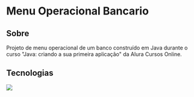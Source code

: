 <h1>Menu Operacional Bancario</h1>

<h2>Sobre</h2>
<p>Projeto de menu operacional de um banco construído em Java durante o curso "Java: criando a sua primeira aplicação" da Alura Cursos Online.</p>

## Tecnologias
<div>
  <img src="https://img.shields.io/badge/HTML-239120?style=for-the-badge&logo=html5&logoColor=white](https://img.shields.io/badge/Java-ED8B00?style=for-the-badge&logo=java&logoColor=white)](https://img.shields.io/badge/java-%23ED8B00.svg?style=for-the-badge&logo=openjdk&logoColor=white">
</div>

